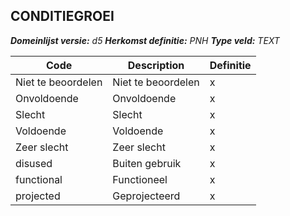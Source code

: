﻿## CONDITIEGROEI

*__Domeinlijst versie:__ d5*
*__Herkomst definitie:__ PNH*
*__Type veld:__ TEXT*

|__Code__ |__Description__ |__Definitie__	|
|	---	|	---	|   ---	| 
| Niet te beoordelen | Niet te beoordelen | x |
| Onvoldoende | Onvoldoende | x |
| Slecht | Slecht | x |
| Voldoende | Voldoende | x |
| Zeer slecht | Zeer slecht | x |
| disused | Buiten gebruik | x |
| functional | Functioneel | x |
| projected | Geprojecteerd | x |

